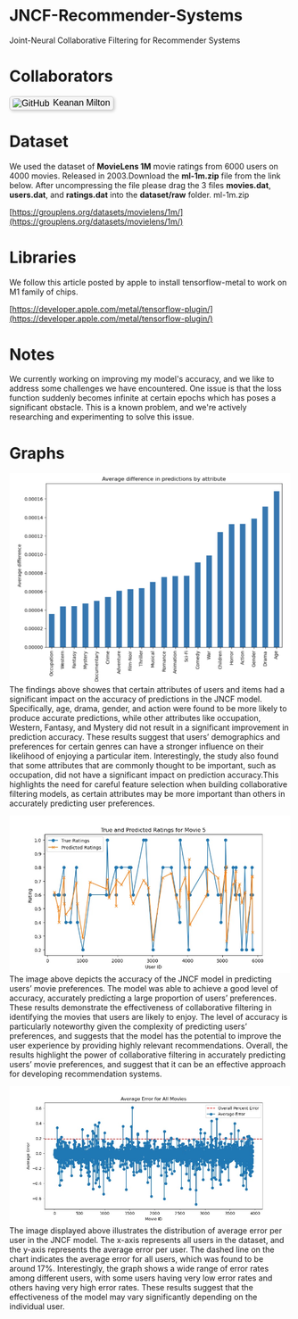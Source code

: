 # JNCF-Recommender-Systems

Joint-Neural Collaborative Filtering for Recommender Systems

# Collaborators
<!DOCTYPE html>
<html>
<head>
  <title>GitHub Profile Link</title>
  <style>
    .github-profile {
      display: inline-block;
      text-decoration: none;
      color: #000;
      font-family: Arial, sans-serif;
      font-size: 16px;
      padding: 2px 5px;
      border: 1px solid #ccc;
      border-radius: 5px;
      background-color: #f5f5f5;
      box-shadow: 2px 2px 5px rgba(0, 0, 0, 0.2);
      transition: box-shadow 0.2s ease-in-out;
    }
    .github-profile:hover {
      box-shadow: 4px 4px 8px rgba(0, 0, 0, 0.3);
    }
    .github-profile img {
      vertical-align: middle;
      margin-right: 2px;
      width: 50px;
      height: 50px;
      border-radius: 10%;
      overflow: hidden;
    }
  </style>
</head>
<body>
<a href="https://github.com/KeananMilton" class="github-profile">
  <img src="https://avatars.githubusercontent.com/KeananMilton" alt="GitHub">
  Keanan Milton 
</a>
</body>
</html>

# Dataset

We used the dataset of **MovieLens 1M** movie ratings from 6000 users on 4000 movies. Released in 2003.Download the **ml-1m.zip** file from the link below. After uncompressing the file please drag the 3 files **movies.dat**, **users.dat**, and **ratings.dat** into the **dataset/raw** folder.
ml-1m.zip

[https://grouplens.org/datasets/movielens/1m/](https://grouplens.org/datasets/movielens/1m/)

# Libraries
We follow this article posted by apple to install tensorflow-metal to work on M1 family of chips.

[https://developer.apple.com/metal/tensorflow-plugin/](https://developer.apple.com/metal/tensorflow-plugin/)

# Notes

We currently working on improving my model's accuracy, and we like to address some challenges we have encountered. One issue is that the loss function suddenly becomes infinite at certain epochs which has poses a significant obstacle. This is a known problem, and we're actively researching and experimenting to solve this issue.

# Graphs

![Attributes Contributing to High Predictions in the JNCF Model](Figure_1.jpeg)
The findings above showes that certain attributes of users and items had a significant impact on the accuracy of predictions in the JNCF model. Specifically, age, drama, gender, and action were found to be more likely to produce accurate predictions, while other attributes like occupation, Western, Fantasy, and Mystery did not result in a significant improvement in prediction accuracy. These results suggest that users’ demographics and preferences for certain genres can have a stronger influence on their likelihood of enjoying a particular item. Interestingly, the study also found that some attributes that are commonly thought to be important, such as occupation, did not have a significant impact on prediction accuracy.This highlights the need for careful feature selection when building collaborative filtering models, as certain attributes may be more important than others in accurately predicting user preferences.


![Model prediction vs true value for a particular MovieID](Figure_2.jpeg)
The image above depicts the accuracy of the JNCF model in predicting users’ movie preferences. The model was able to achieve a good level of accuracy, accurately predicting a large proportion of users’ preferences. These results demonstrate the effectiveness of collaborative filtering in identifying the movies that users are likely to enjoy. The level of accuracy is particularly noteworthy given the complexity of predicting users’ preferences, and suggests that the model has the potential to improve the user experience by providing highly relevant recommendations. Overall, the results highlight the power of collaborative filtering in accurately predicting users’ movie preferences, and suggest that it can be an effective approach for developing recommendation systems.

![Model’s average error across all UserIDs and MovieIDs](Figure_3.jpeg)
The image displayed above illustrates the distribution of average error per user in the JNCF model. The x-axis represents all users in the dataset, and the y-axis represents the average error per user. The dashed line on the chart indicates the average error for all users, which was found to be around 17%. Interestingly, the graph shows a wide range of error rates among different users, with some users having very low error rates and others having very high error rates. These results suggest that the effectiveness of the model may vary significantly depending on the individual user.